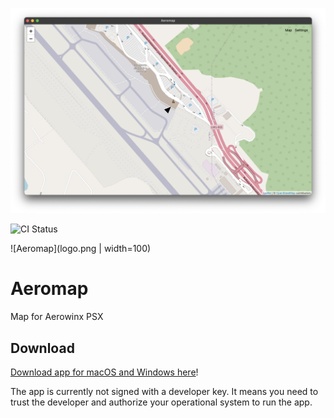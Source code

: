 ![Aeromap](screenshot.png)

![CI Status](https://github.com/jdanielnd/aeromap/workflows/.github/workflows/build.yml/badge.svg)

![Aeromap](logo.png | width=100)
# Aeromap
Map for Aerowinx PSX

## Download

[Download app for macOS and Windows here](https://github.com/jdanielnd/aeromap/releases)!

The app is currently not signed with a developer key. It means you need to trust the developer and authorize your operational system to run the app.
